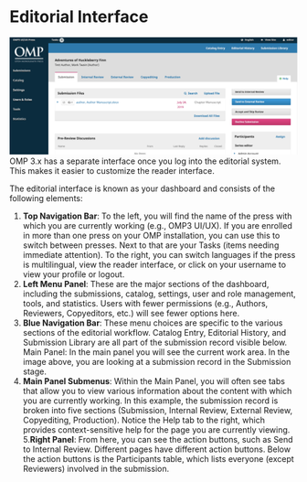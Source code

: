 # Editorial Interface


![](./assets/learning_omp_editorial-interface.png)
OMP 3.x  has a separate interface once you log into the editorial system. This makes it easier to customize the reader interface. 

The editorial interface is known as your dashboard and consists of the following elements:
1. __Top Navigation Bar__: To the left, you will find the name of the press with which you are currently working (e.g., OMP3 UI/UX). If you are enrolled in more than one press on your OMP installation, you can use this to switch between presses. Next to that are your Tasks (items needing immediate attention). To the right, you can switch languages if the press is multilingual, view the reader interface, or click on your username to view your profile or logout.
2. __Left Menu Panel__: These are the major sections of the dashboard, including the submissions, catalog, settings, user and role management, tools, and statistics. Users with fewer permissions (e.g., Authors, Reviewers, Copyeditors, etc.) will see fewer options here.
3. __Blue Navigation Bar__: These menu choices are specific to the various sections of the editorial workflow. Catalog Entry, Editorial History, and Submission Library are all part of the submission record visible below.
Main Panel: In the main panel you will see the current work area. In the image above, you are looking at a submission record in the Submission stage.
4. __Main Panel Submenus__: Within the Main Panel, you will often see tabs that allow you to view various information about the content with which you are currently working. In this example, the submission record is broken into five sections (Submission, Internal Review, External Review,  Copyediting, Production). Notice the Help tab to the right, which provides context-sensitive help for the page you are currently viewing.
5.__Right Panel__: From here, you can see the action buttons, such as Send to Internal Review. Different pages have different action buttons. Below the action buttons is the Participants table, which lists everyone (except Reviewers) involved in the submission.
